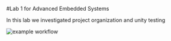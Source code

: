 #Lab 1 for Advanced Embedded Systems

In this lab we investigated project organization and unity testing

![example workflow](https://github.com/YrnehEpoc/aes-lab1/actions/workflows/main.yml/badge.svg)
